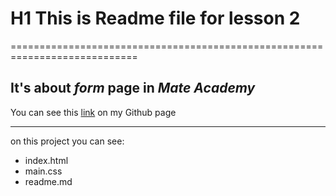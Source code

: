 # H1 This is Readme file for lesson 2
============================================================================

It's about *form* **page** in ***Mate Academy***
--------------
You can see this [link](https://github.com/Mol4anovOle/Mol4anovOle.github.io/upload/master) on my Github page
***
on this project you can see:
* index.html
* main.css
* readme.md

   